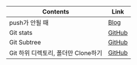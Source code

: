 
Contents            | Link
--------------------|--------
push가 안될 때 | [Blog](https://blog.shovelman.dev/924)
Git stats | [GitHub](https://github.com/anuraghazra/github-readme-stats)
Git Subtree | [GitHub](https://iseongho.github.io/posts/git-subtree/)
Git 하위 디렉토리, 폴더만 Clone하기 | [GitHub](https://www.lesstif.com/gitbook/git-clone-20776761.html)
